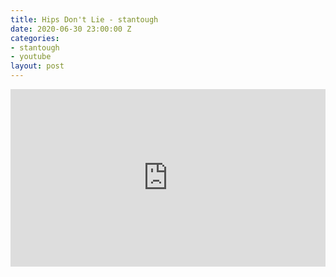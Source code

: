 ```yaml
---
title: Hips Don't Lie - stantough
date: 2020-06-30 23:00:00 Z
categories:
- stantough
- youtube
layout: post
---
```


<style>.embed-container { position: relative; padding-bottom: 56.25%; height: 0; overflow: hidden; max-width: 100%; } .embed-container iframe, .embed-container object, .embed-container embed { position: absolute; top: 0; left: 0; width: 100%; height: 100%; }</style><div class='embed-container'><iframe src='https://www.youtube.com/embed/WIx4srqU3BE' frameborder='0' allowfullscreen></iframe></div>
